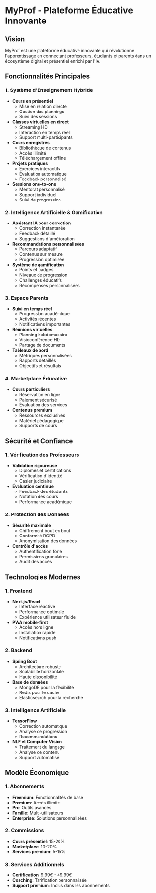 # MyProf - Plateforme Éducative Innovante

## Vision
MyProf est une plateforme éducative innovante qui révolutionne l'apprentissage en connectant professeurs, étudiants et parents dans un écosystème digital et présentiel enrichi par l'IA.

## Fonctionnalités Principales

### 1. Système d'Enseignement Hybride
- **Cours en présentiel**
  - Mise en relation directe
  - Gestion des plannings
  - Suivi des sessions
- **Classes virtuelles en direct**
  - Streaming HD
  - Interaction en temps réel
  - Support multi-participants
- **Cours enregistrés**
  - Bibliothèque de contenus
  - Accès illimité
  - Téléchargement offline
- **Projets pratiques**
  - Exercices interactifs
  - Évaluation automatique
  - Feedback personnalisé
- **Sessions one-to-one**
  - Mentorat personnalisé
  - Support individuel
  - Suivi de progression

### 2. Intelligence Artificielle & Gamification
- **Assistant IA pour correction**
  - Correction instantanée
  - Feedback détaillé
  - Suggestions d'amélioration
- **Recommandations personnalisées**
  - Parcours adaptatif
  - Contenus sur mesure
  - Progression optimisée
- **Système de gamification**
  - Points et badges
  - Niveaux de progression
  - Challenges éducatifs
  - Récompenses personnalisées

### 3. Espace Parents
- **Suivi en temps réel**
  - Progression académique
  - Activités récentes
  - Notifications importantes
- **Réunions virtuelles**
  - Planning hebdomadaire
  - Visioconférence HD
  - Partage de documents
- **Tableaux de bord**
  - Métriques personnalisées
  - Rapports détaillés
  - Objectifs et résultats

### 4. Marketplace Éducative
- **Cours particuliers**
  - Réservation en ligne
  - Paiement sécurisé
  - Évaluation des services
- **Contenus premium**
  - Ressources exclusives
  - Matériel pédagogique
  - Supports de cours

## Sécurité et Confiance

### 1. Vérification des Professeurs
- **Validation rigoureuse**
  - Diplômes et certifications
  - Vérification d'identité
  - Casier judiciaire
- **Évaluation continue**
  - Feedback des étudiants
  - Notation des cours
  - Performance académique

### 2. Protection des Données
- **Sécurité maximale**
  - Chiffrement bout en bout
  - Conformité RGPD
  - Anonymisation des données
- **Contrôle d'accès**
  - Authentification forte
  - Permissions granulaires
  - Audit des accès

## Technologies Modernes

### 1. Frontend
- **Next.js/React**
  - Interface réactive
  - Performance optimale
  - Expérience utilisateur fluide
- **PWA mobile-first**
  - Accès hors ligne
  - Installation rapide
  - Notifications push

### 2. Backend
- **Spring Boot**
  - Architecture robuste
  - Scalabilité horizontale
  - Haute disponibilité
- **Base de données**
  - MongoDB pour la flexibilité
  - Redis pour le cache
  - Elasticsearch pour la recherche

### 3. Intelligence Artificielle
- **TensorFlow**
  - Correction automatique
  - Analyse de progression
  - Recommandations
- **NLP et Computer Vision**
  - Traitement du langage
  - Analyse de contenu
  - Support automatisé

## Modèle Économique

### 1. Abonnements
- **Freemium**: Fonctionnalités de base
- **Premium**: Accès illimité
- **Pro**: Outils avancés
- **Famille**: Multi-utilisateurs
- **Enterprise**: Solutions personnalisées

### 2. Commissions
- **Cours présentiel**: 15-20%
- **Marketplace**: 10-20%
- **Services premium**: 5-15%

### 3. Services Additionnels
- **Certification**: 9.99€ - 49.99€
- **Coaching**: Tarification personnalisée
- **Support premium**: Inclus dans les abonnements

